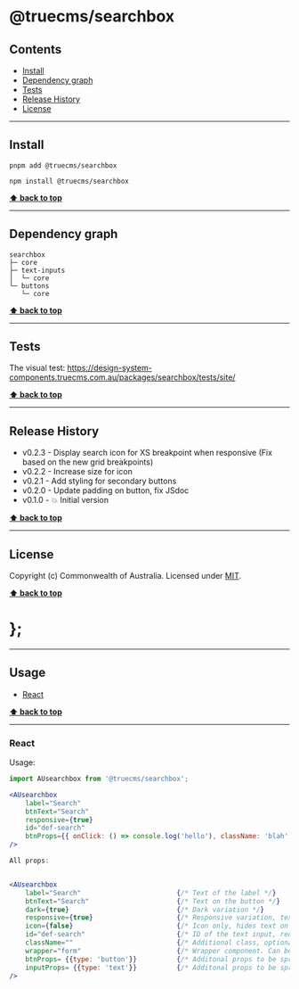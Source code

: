 @truecms/searchbox
============

> 


## Contents

* [Install](#install)
* [Dependency graph](#dependency-graph)
* [Tests](#tests)
* [Release History](#release-history)
* [License](#license)


----------------------------------------------------------------------------------------------------------------------------------------------------------------


## Install


```shell
pnpm add @truecms/searchbox
```

```shell
npm install @truecms/searchbox
```


**[⬆ back to top](#contents)**


----------------------------------------------------------------------------------------------------------------------------------------------------------------


## Dependency graph

```shell
searchbox
├─ core
├─ text-inputs
│  └─ core
└─ buttons
   └─ core
```


**[⬆ back to top](#contents)**


----------------------------------------------------------------------------------------------------------------------------------------------------------------


## Tests

The visual test: https://design-system-components.truecms.com.au/packages/searchbox/tests/site/


**[⬆ back to top](#contents)**


----------------------------------------------------------------------------------------------------------------------------------------------------------------


## Release History

* v0.2.3 - Display search icon for XS breakpoint when responsive (Fix based on the new grid breakpoints)
* v0.2.2 - Increase size for icon
* v0.2.1 - Add styling for secondary buttons
* v0.2.0 - Update padding on button, fix JSdoc
* v0.1.0 - 💥 Initial version


**[⬆ back to top](#contents)**


----------------------------------------------------------------------------------------------------------------------------------------------------------------


## License

Copyright (c) Commonwealth of Australia.
Licensed under [MIT](https://raw.githubusercontent.com/govau/design-system-components/packages/core/master/LICENSE).


**[⬆ back to top](#contents)**

# };

----------------------------------------------------------------------------------------------------------------------------------------------------------------


## Usage


* [React](#react)


**[⬆ back to top](#contents)**


----------------------------------------------------------------------------------------------------------------------------------------------------------------

### React

Usage:

```jsx
import AUsearchbox from '@truecms/searchbox';

<AUsearchbox 
	label="Search" 
	btnText="Search"
	responsive={true}
	id="def-search"
	btnProps={{ onClick: () => console.log('hello'), className: 'blah', type: 'button' }}
/>

All props:


<AUsearchbox 
	label="Search"                        {/* Text of the label */}
	btnText="Search"                      {/* Text on the button */}
	dark={true}                           {/* Dark variation */}
	responsive={true}                     {/* Responsive variation, text turns to icon on smaller devices*/}
	icon={false}                          {/* Icon only, hides text on button */}
	id="def-search"                       {/* ID of the text input, required */}
	className=""                          {/* Additional class, optional */}
	wrapper="form"                        {/* Wrapper component. Can be a div or form. */}
	btnProps= {{type: 'button'}}          {/* Additonal props to be spread into the button */}
	inputProps= {{type: 'text'}}          {/* Additonal props to be spread into the text input */}
/>
```
